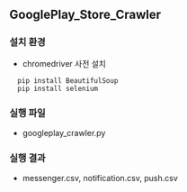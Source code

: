 ## GooglePlay_Store_Crawler
### 설치 환경
  - chromedriver 사전 설치

```
  pip install BeautifulSoup
  pip install selenium

```

### 실행 파일
  - googleplay_crawler.py

  
### 실행 결과
  - messenger.csv, notification.csv, push.csv
